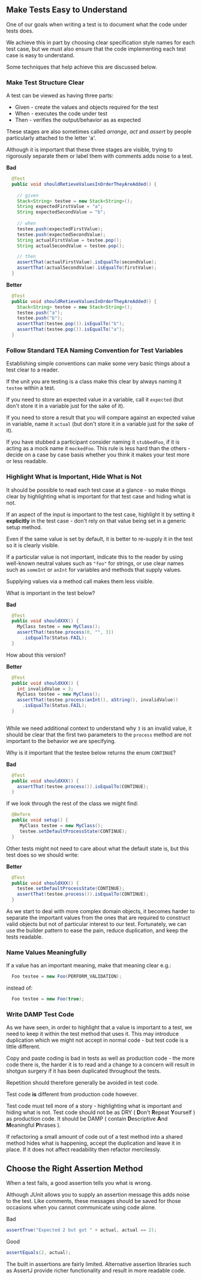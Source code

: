 ## Make Tests Easy to Understand

One of our goals when writing a test is to document what the code under tests does.

We achieve this in part by choosing clear specification style names for each test case, but we must also ensure that the code implementing each test case is easy to understand.

Some techniques that help achieve this are discussed below.

### Make Test Structure Clear

A test can be viewed as having three parts:

* Given - create the values and objects required for the test
* When - executes the code under test 
* Then - verifies the output/behavior as as expected

These stages are also sometimes called *arrange*, *act* and *assert* by people particularly attached to the letter 'a'.

Although it is important that these three stages are visible, trying to rigorously separate them or label them with comments adds noise to a test. 

**Bad**
```java
  @Test
  public void shouldRetieveValuesInOrderTheyAreAdded() {
    
    // given
    Stack<String> testee = new Stack<String>();
    String expectedFirstValue = "a";
    String expectedSecondValue = "b";
  
    // when
    testee.push(expectedFirstValue);
    testee.push(expectedSecondValue);
    String actualFirstValue = testee.pop();  
    String actualSecondValue = testee.pop();  

    // then
    assertThat(actualFirstValue).isEqualTo(secondValue);
    assertThat(actualSecondValue).isEqualTo(firstValue);
  }
```

**Better**
```java
  @Test
  public void shouldRetieveValuesInOrderTheyAreAdded() {
    Stack<String> testee = new Stack<String>();
    testee.push("a");
    testee.push("b");
    assertThat(testee.pop()).isEqualTo("b");
    assertThat(testee.pop()).isEqualTo("a");
  }
```

### Follow Standard TEA Naming Convention for Test Variables

Establishing simple conventions can make some very basic things about a test clear to a reader.

If the unit you are testing is a class make this clear by always naming it `testee` within a test.

If you need to store an expected value in a variable, call it `expected` (but don't store it in a variable just for the sake of it).

If you need to store a result that you will compare against an expected value in variable, name it `actual` (but don't store it in a variable just for the sake of it).

If you have stubbed a participant consider naming it `stubbedFoo`, if it is acting as a mock name it `mockedFoo`. This rule is less hard than the others - decide on a case by case basis whether you think it makes your test more or less readable. 

### Highlight What is Important, Hide What is Not

It should be possible to read each test case at a glance - so make things clear by highlighting what is important for that test case and hiding what is not.

If an aspect of the input is important to the test case, highlight it by setting it **explicitly** in the test case - don't rely on that value being set in a generic setup method. 

Even if the same value is set by default, it is better to re-supply it in the test so it is clearly visible.

If a particular value is not important, indicate this to the reader by using well-known neutral values such as `"foo"` for strings, or use clear names such as `someInt` or `anInt` for variables and methods that supply values.

Supplying values via a method call makes them less visible.

What is important in the test below?

**Bad**
```java
  @Test
  public void shouldXXX() {
    MyClass testee = new MyClass();
    assertThat(testee.process(0, "", 3))
      .isEqualTo(Status.FAIL);
  }
```

How about this version?

**Better**
```java
  @Test
  public void shouldXXX() {
    int invalidValue = 3;
    MyClass testee = new MyClass();
    assertThat(testee.process(anInt(), aString(), invalidValue))
      .isEqualTo(Status.FAIL);
  }
  
```

While we need additional context to understand why `3` is an invalid value, it should be clear that the first two parameters to the `process` method are not important to the behavior we are specifying. 

Why is it important that the testee below returns the enum `CONTINUE`?

**Bad**
```java
  @Test
  public void shouldXXX() {
    assertThat(testee.process()).isEqualTo(CONTINUE);
  }
```

If we look through the rest of the class we might find:

```java
  @Before
  public void setup() {
     MyClass testee = new MyClass();
     testee.setDefaultProcessState(CONTINUE);
  }
```

Other tests might not need to care about what the default state is, but this test does so we should write:

**Better**
```java
  @Test
  public void shouldXXX() {
    testee.setDefaultProcessState(CONTINUE);
    assertThat(testee.process()).isEqualTo(CONTINUE);
  }
```

As we start to deal with more complex domain objects, it becomes harder to separate the important values from the ones that are required to construct valid objects but not of particular interest to our test. 
Fortunately, we can use the builder pattern to ease the pain, reduce duplication, and keep the tests readable.

### Name Values Meaningfully

If a value has an important meaning, make that meaning clear e.g.:

```java
  Foo testee = new Foo(PERFORM_VALIDATION);
```

instead of:

```java
  Foo testee = new Foo(true);
```

### Write DAMP Test Code

As we have seen, in order to highlight that a value is important to a test, we need to keep it within the test method that uses it. This may introduce duplication which we might not accept in normal code - but test code is a little different.

Copy and paste coding is bad in tests as well as production code - the more code there is, the harder it is to read and a change to a concern will result in shotgun surgery if it has been duplicated throughout the tests.

Repetition should therefore generally be avoided in test code.

Test code **is** different from production code however. 

Test code must tell more of a story - highlighting what is important and hiding what is not. Test code should not be as DRY ( **D**on't **R**epeat **Y**ourself ) as production code. It should be DAMP ( contain **D**escriptive **A**nd **M**eaningful **P**hrases ).

If refactoring a small amount of code out of a test method into a shared method hides what is happening, accept the duplication and leave it in place. If it does not affect readability then refactor mercilessly.

## Choose the Right Assertion Method

When a test fails, a good assertion tells you what is wrong. 

Although JUnit allows you to supply an assertion message this adds noise to the test. Like comments, these messages should be saved for those occasions when you cannot communicate using code alone.

Bad

```java
assertTrue("Expected 2 but got " + actual, actual == 2);
```

Good

```java
assertEquals(2, actual);
```

The built in assertions are fairly limited. Alternative assertion libraries such as AssertJ provide richer functionality and result in more readable code.

